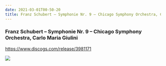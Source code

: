 ```yaml
---
date: 2021-03-01T00-50-20
title: Franz Schubert – Symphonie Nr. 9 – Chicago Symphony Orchestra, Carlo Maria Giulini 
---
```

### Franz Schubert – Symphonie Nr. 9 – Chicago Symphony Orchestra, Carlo Maria Giulini 
https://www.discogs.com/release/3981171

![](dayone-moment://18D418BEC3A44819B6F6C22F709D3C94)
